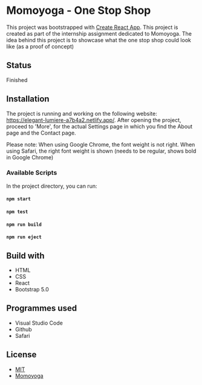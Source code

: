 # Momoyoga - One Stop Shop

This project was bootstrapped with [Create React App](https://github.com/facebook/create-react-app). This project is created as part of the internship assignment dedicated to Momoyoga. The idea behind this project is to showcase what the one stop shop could look like (as a proof of concept)

## Status
Finished

## Installation
The project is running and working on the following website: https://elegant-lumiere-a7b4a2.netlify.app/. After opening the project, proceed to 'More', for the actual Settings page in which you find the About page and the Contact page.

Please note: When using Google Chrome, the font weight is not right. When using Safari, the right font weight is shown (needs to be regular, shows bold in Google Chrome)

### Available Scripts

In the project directory, you can run:

#### `npm start`
#### `npm test`
#### `npm run build`
#### `npm run eject`

## Build with
- HTML
- CSS
- React
- Bootstrap 5.0

## Programmes used
- Visual Studio Code
- Github
- Safari

## License
- [MIT](https://choosealicense.com/licenses/mit/)
- [Momoyoga](https://www.momoyoga.com/nl/)
